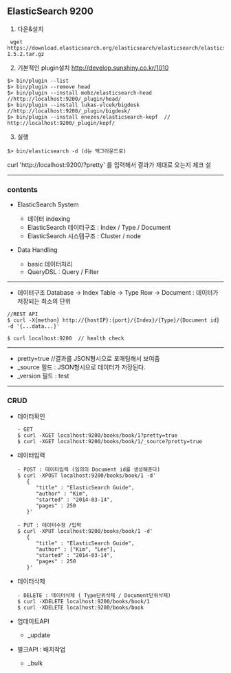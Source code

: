 ## ElasticSearch  9200

1. 다운&설치
```
 wget https://download.elasticsearch.org/elasticsearch/elasticsearch/elasticsearch-1.5.2.tar.gz
```

2. 기본적인 plugin설치 http://develop.sunshiny.co.kr/1010
```
$> bin/plugin --list
$> bin/plugin --remove head
$> bin/plugin --install mobz/elasticsearch-head   //http://localhost:9200/_plugin/head/
$> bin/plugin --install lukas-vlcek/bigdesk     //http://localhost:9200/_plugin/bigdesk/
$> bin/plugin --install enezes/elasticsearch-kopf  // http://localhost:9200/_plugin/kopf/
```

3. 실행
```
$> bin/elasticsearch -d (d는 백그라운드로)
```
 curl 'http://localhost:9200/?pretty' 를 입력해서 결과가 제대로 오는지 체크
설

---

### contents
- ElasticSearch System
   - 데이터 indexing
   - ElasticSearch 데이터구조 : Index / Type / Document
   - ElasticSearch 시스템구조 : Cluster / node

- Data Handling
   - basic 데이터처리
   - QueryDSL : Query / Filter


---


- 데이터구조
Database -> Index
Table -> Type
Row -> Document : 데이터가 저장되는 최소의 단위


```
//REST API
$ curl -X{methon} http://{hostIP}:{port}/{Index}/{Type}/{Document id} -d '{...data...}'

$ curl localhost:9200  // health check
```
---
- pretty=true  //결과를 JSON형시으로 포매팅해서 보여줌
- _source 필드 : JSON형시으로 데이터가 저장된다.
- _version 필드 : test

---

### CRUD

- 데이터확인
   ```
   - GET
   $ curl -XGET localhost:9200/books/book/1?pretty=true
   $ curl -XGET localhost:9200/books/book/1/_source?pretty=true
   ```

- 데이터입력
   ```
   - POST : 데이터입력 (임의의 Document id를 생성해준다)
   $ curl -XPOST localhost:9200/books/book/1 -d'
      {
         "title" : "ElasticSearch Guide",
         "author" : "Kim",
         "started" : "2014-03-14",
         "pages" : 250
      }'

   - PUT : 데이터수정 /입력
   $ curl -XPUT localhost:9200/books/book/1 -d'
      {
         "title" : "ElasticSearch Guide",
         "author" : ["Kim", "Lee"],
         "started" : "2014-03-14",
         "pages" : 250
      }'
   ```

- 데이터삭제
   ```
   - DELETE : 데이터삭제 ( Type단위삭제 / Document단위삭제)
   $ curl -XDELETE localhost:9200/books/book/1
   $ curl -XDELETE localhost:9200/books/book
   ```

- 업데이트API
   - _update

- 벌크API : 배치작업
   - _bulk
